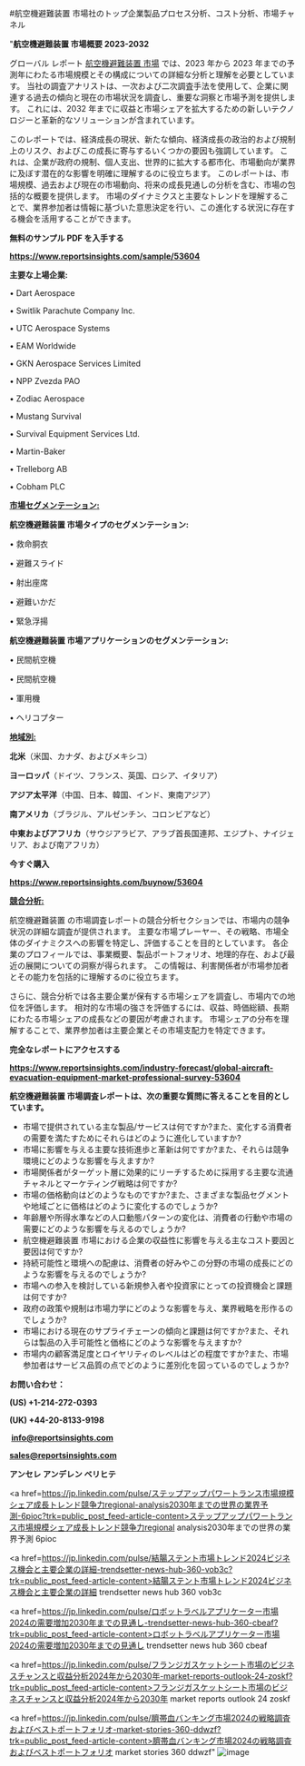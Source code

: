 #航空機避難装置 市場社のトップ企業製品プロセス分析、コスト分析、市場チャネル

"<strong>航空機避難装置 市場概要 2023-2032</strong>

グローバル レポート <a href=https://www.reportsinsights.com/sample/53604>航空機避難装置 市場</a> では、2023 年から 2023 年までの予測年にわたる市場規模とその構成についての詳細な分析と理解を必要としています。 当社の調査アナリストは、一次および二次調査手法を使用して、企業に関連する過去の傾向と現在の市場状況を調査し、重要な洞察と市場予測を提供します。 これには、2032 年までに収益と市場シェアを拡大​​するための新しいテクノロジーと革新的なソリューションが含まれています。

このレポートでは、経済成長の現状、新たな傾向、経済成長の政治的および規制上のリスク、およびこの成長に寄与するいくつかの要因も強調しています。 これは、企業が政府の規制、個人支出、世界的に拡大する都市化、市場動向が業界に及ぼす潜在的な影響を明確に理解するのに役立ちます。 このレポートは、市場規模、過去および現在の市場動向、将来の成長見通しの分析を含む、市場の包括的な概要を提供します。 市場のダイナミクスと主要なトレンドを理解することで、業界参加者は情報に基づいた意思決定を行い、この進化する状況に存在する機会を活用することができます。

<strong><b>無料のサンプル PDF を入手する</b></strong>

<a href=https://www.reportsinsights.com/sample/53604><strong><u>https://www.reportsinsights.com/sample/53604</u></strong></a>

<strong>主要な上場企業:</strong>

• Dart Aerospace

• Switlik Parachute Company  Inc.

• UTC Aerospace Systems

• EAM Worldwide

• GKN Aerospace Services Limited

• NPP Zvezda PAO

• Zodiac Aerospace

• Mustang Survival

• Survival Equipment Services Ltd.

• Martin-Baker

• Trelleborg AB

• Cobham PLC

<strong><u>市場セグメンテーション</u></strong><strong><u>:</u></strong>

<strong>航空機避難装置 市場タイプのセグメンテーション:</strong>

• 救命胴衣

• 避難スライド

• 射出座席

• 避難いかだ

• 緊急浮揚

<strong>航空機避難装置 市場アプリケーションのセグメンテーション:</strong>

• 民間航空機

• 民間航空機

• 軍用機

• ヘリコプター

<strong><u>地域別</u></strong><strong><u>:</u></strong>

<strong>北米</strong>（米国、カナダ、およびメキシコ）

<strong>ヨーロッパ</strong>（ドイツ、フランス、英国、ロシア、イタリア）

<strong>アジア太平洋</strong>（中国、日本、韓国、インド、東南アジア）

<strong>南アメリカ</strong>（ブラジル、アルゼンチン、コロンビアなど）

<strong>中東およびアフリカ</strong>（サウジアラビア、アラブ首長国連邦、エジプト、ナイジェリア、および南アフリカ）

<strong>今すぐ購入</strong>

<a href=https://www.reportsinsights.com/buynow/53604><strong><u>https://www.reportsinsights.com/buynow/53604</u></strong></a>

<strong><u>競合分析:</u></strong>

航空機避難装置 の市場調査レポートの競合分析セクションでは、市場内の競争状況の詳細な調査が提供されます。 主要な市場プレーヤー、その戦略、市場全体のダイナミクスへの影響を特定し、評価することを目的としています。 各企業のプロフィールでは、事業概要、製品ポートフォリオ、地理的存在、および最近の展開についての洞察が得られます。 この情報は、利害関係者が市場参加者とその能力を包括的に理解するのに役立ちます。

さらに、競合分析では各主要企業が保有する市場シェアを調査し、市場内での地位を評価します。 相対的な市場の強さを評価するには、収益、時価総額、長期にわたる市場シェアの成長などの要因が考慮されます。 市場シェアの分布を理解することで、業界参加者は主要企業とその市場支配力を特定できます。

<strong>完全なレポートにアクセスする</strong>

<a href=https://www.reportsinsights.com/industry-forecast/global-aircraft-evacuation-equipment-market-professional-survey-53604><strong><u><b>https://www.reportsinsights.com/industry-forecast/global-aircraft-evacuation-equipment-market-professional-survey-53604</b></u></strong></a>

<strong><b>航空機避難装置 市場調査レポートは、次の重要な質問に答えることを目的としています。</b></strong>
<ul>
  <li>市場で提供されている主な製品/サービスは何ですか?また、変化する消費者の需要を満たすためにそれらはどのように進化していますか?</li>
  <li>市場に影響を与える主要な技術進歩と革新は何ですか?また、それらは競争環境にどのような影響を与えますか?</li>
  <li>市場関係者がターゲット層に効果的にリーチするために採用する主要な流通チャネルとマーケティング戦略は何ですか?</li>
  <li>市場の価格動向はどのようなものですか?また、さまざまな製品セグメントや地域ごとに価格はどのように変化するのでしょうか?</li>
  <li>年齢層や所得水準などの人口動態パターンの変化は、消費者の行動や市場の需要にどのような影響を与えるのでしょうか?</li>
  <li>航空機避難装置 市場における企業の収益性に影響を与える主なコスト要因と要因は何ですか?</li>
  <li>持続可能性と環境への配慮は、消費者の好みやこの分野の市場の成長にどのような影響を与えるのでしょうか?</li>
  <li>市場への参入を検討している新規参入者や投資家にとっての投資機会と課題は何ですか?</li>
  <li>政府の政策や規制は市場力学にどのような影響を与え、業界戦略を形作るのでしょうか?</li>
  <li>市場における現在のサプライチェーンの傾向と課題は何ですか?また、それらは製品の入手可能性と価格にどのような影響を与えますか?</li>
  <li>市場内の顧客満足度とロイヤリティのレベルはどの程度ですか?また、市場参加者はサービス品質の点でどのように差別化を図っているのでしょうか?</li>
</ul>
<strong>お問い合わせ：</strong>

<strong>(US) +1-214-272-0393</strong>

<strong>(UK) +44-20-8133-9198</strong>

<strong> </strong><a href=info@reportsinsights.com><strong><u>info@reportsinsights.com</u></strong></a>

<a href=sales@reportsinsights.com><strong><u>sales@reportsinsights.com</u></strong></a>

<strong>アンセレ アンデレン ベリヒテ</strong>

<a href=https://jp.linkedin.com/pulse/ステップアップパワートランス市場規模シェア成長トレンド競争力regional-analysis2030年までの世界の業界予測-6pioc?trk=public_post_feed-article-content>ステップアップパワートランス市場規模シェア成長トレンド競争力regional analysis2030年までの世界の業界予測 6pioc</a>

<a href=https://jp.linkedin.com/pulse/結腸ステント市場トレンド2024ビジネス機会と主要企業の詳細-trendsetter-news-hub-360-vob3c?trk=public_post_feed-article-content>結腸ステント市場トレンド2024ビジネス機会と主要企業の詳細 trendsetter news hub 360 vob3c</a>

<a href=https://jp.linkedin.com/pulse/ロボットラベルアプリケーター市場2024の需要増加2030年までの見通し-trendsetter-news-hub-360-cbeaf?trk=public_post_feed-article-content>ロボットラベルアプリケーター市場2024の需要増加2030年までの見通し trendsetter news hub 360 cbeaf</a>

<a href=https://jp.linkedin.com/pulse/フランジガスケットシート市場のビジネスチャンスと収益分析2024年から2030年-market-reports-outlook-24-zoskf?trk=public_post_feed-article-content>フランジガスケットシート市場のビジネスチャンスと収益分析2024年から2030年 market reports outlook 24 zoskf</a>

<a href=https://jp.linkedin.com/pulse/臍帯血バンキング市場2024の戦略調査およびベストポートフォリオ-market-stories-360-ddwzf?trk=public_post_feed-article-content>臍帯血バンキング市場2024の戦略調査およびベストポートフォリオ market stories 360 ddwzf</a>"
![image](https://github.com/aanak123/RIMarketer1/assets/158471119/c5d803c6-36d5-4825-ba46-59d229c09e03)
